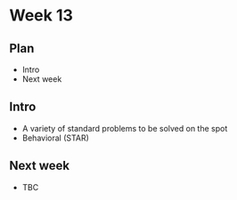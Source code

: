 # Week 13
## Plan
- Intro
- Next week

## Intro
- A variety of standard problems to be solved on the spot
- Behavioral (STAR)

## Next week
- TBC